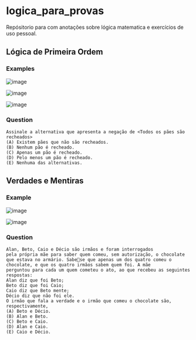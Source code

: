 # logica_para_provas
Repósitorio para com anotações sobre lógica matematica e exercícios de uso pessoal. 


## Lógica de Primeira Ordem

### Examples 
![image](https://github.com/mathewsrc/logica_para_provas/assets/94936606/a7533d6c-7dcd-4ae5-8b43-a27a6ea818ac)

![image](https://github.com/mathewsrc/logica_para_provas/assets/94936606/0bd6718a-5181-4e39-9e5b-110ecb1f0575)

![image](https://github.com/mathewsrc/logica_para_provas/assets/94936606/cdaa1978-9dd1-4b4c-9f2d-c8ea9d13963f)

### Question
```
Assinale a alternativa que apresenta a negação de <Todos os pães são recheados>
(A) Existem pães que não são recheados.
(B) Nenhum pão é recheado.
(C) Apenas um pão é recheado.
(D) Pelo menos um pão é recheado.
(E) Nenhuma das alternativas.
```


## Verdades e Mentiras

### Example
![image](https://github.com/mathewsrc/logica_para_provas/assets/94936606/31ce028f-ed52-403f-a5a7-f14ef03f641e)

![image](https://github.com/mathewsrc/logica_para_provas/assets/94936606/370ba0ae-d595-4fa0-98c7-c5f9bd09e172)

### Question
```
Alan, Beto, Caio e Décio são irmãos e foram interrogados 
pela própria mãe para saber quem comeu, sem autorização, o chocolate que estava no armário. Sabese que apenas um dos quatro comeu o chocolate, e que os quatro irmãos sabem quem foi. A mãe 
perguntou para cada um quem cometeu o ato, ao que recebeu as seguintes respostas:
Alan diz que foi Beto;
Beto diz que foi Caio;
Caio diz que Beto mente;
Décio diz que não foi ele.
O irmão que fala a verdade e o irmão que comeu o chocolate são, respectivamente,
(A) Beto e Décio.
(B) Alan e Beto.
(C) Beto e Caio.
(D) Alan e Caio.
(E) Caio e Décio.
```

